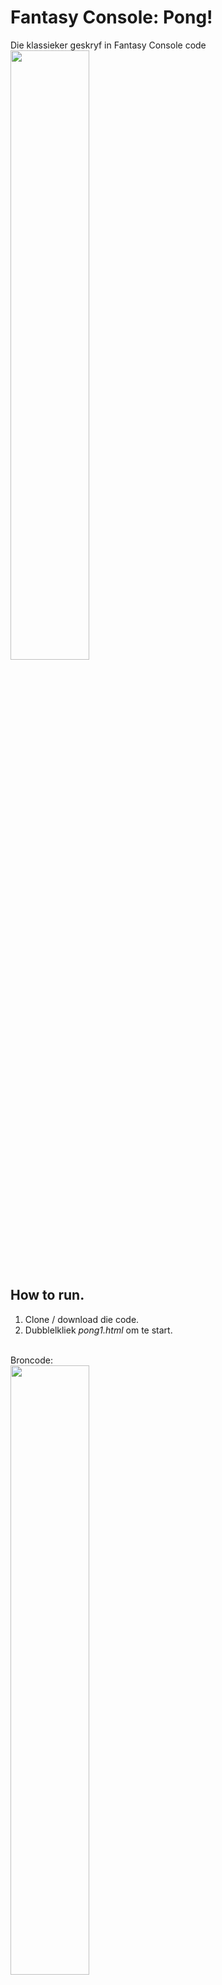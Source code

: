 
# Fantasy Console: Pong!
Die klassieker geskryf in Fantasy Console code<br/>
<img src="https://github.com/pappavis/Pong/blob/master/plaatjes/pong_code.png?raw=true" width="50%" height="50%">

## How to run.
1. Clone / download die code.<br/> 
2. Dubblelkliek <i>pong1.html</i> om te start.<br/> 
<br/> 
Broncode:<br/>
<img src="https://github.com/pappavis/Pong/blob/master/plaatjes/pong_spel.png?raw=true" width="50%" height="50%"><br/>
<br/>
gemaakt door Michiel Erasmus tijdens een CoderDojo bijeenkomst met #s4kdenhaag<br/>
